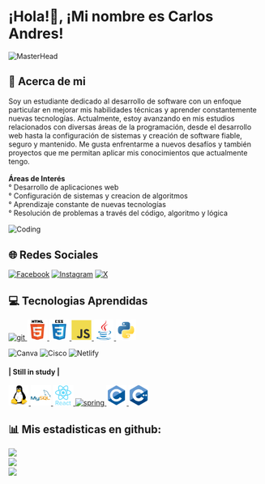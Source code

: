 
# ¡Hola!👋, ¡Mi nombre es Carlos Andres!

![MasterHead](https://coding.blog/img/update-social-banner.png)

## 🙌 Acerca de mi </h3>
Soy un estudiante dedicado al desarrollo de software con un enfoque particular en mejorar mis habilidades técnicas y aprender constantemente nuevas tecnologías. Actualmente, estoy avanzando en mis estudios relacionados con diversas áreas de la programación, desde el desarrollo web hasta la configuración de sistemas y creación de software fiable, seguro y mantenido. Me gusta enfrentarme a nuevos desafíos y también proyectos que me permitan aplicar mis conocimientos que actualmente tengo.<br><br><strong>Áreas de Interés</strong><br>° Desarrollo de aplicaciones web<br>° Configuración de sistemas y creacion de algoritmos<br>° Aprendizaje constante de nuevas tecnologías<br>° Resolución de problemas a través del código, algoritmo y lógica

<img align="center" alt="Coding" width="400" src="https://i.giphy.com/media/v1.Y2lkPTc5MGI3NjExdHRyanNjMjh5a3EwNGhlOThseXh0NXFnbGt2cmJjOHNlMXUzOXd3YiZlcD12MV9pbnRlcm5hbF9naWZfYnlfaWQmY3Q9Zw/QpVUMRUJGokfqXyfa1/giphy.gif">

## 🌐 Redes Sociales

[![Facebook](https://img.shields.io/badge/Facebook-%231877F2.svg?logo=Facebook&logoColor=white)](https://facebook.com/carlodelrio1121) [![Instagram](https://img.shields.io/badge/Instagram-%23E4405F.svg?logo=Instagram&logoColor=white)](https://instagram.com/cdelrioch11) [![X](https://img.shields.io/badge/X-black.svg?logo=X&logoColor=white)](https://x.com/carliho1121) 


## 💻 Tecnologias Aprendidas

<p align="left"> 
  <a href="https://git-scm.com/" text-decoration="none" target="_blank" rel="noreferrer"> <img src="https://www.vectorlogo.zone/logos/git-scm/git-scm-icon.svg" alt="git" width="40" height="40"/> </a> 
  <a href="https://www.w3.org/html/" text-decoration="none" target="_blank" rel="noreferrer"> <img src="https://raw.githubusercontent.com/devicons/devicon/master/icons/html5/html5-original-wordmark.svg" alt="html5" width="40" height="40"/> </a> 
  <a href="https://www.w3schools.com/css/" text-decoration="none" target="_blank" rel="noreferrer"> <img src="https://raw.githubusercontent.com/devicons/devicon/master/icons/css3/css3-original-wordmark.svg" alt="css3" width="40" height="40"/> </a> 
  <a text-decoration="none" href="https://developer.mozilla.org/en-US/docs/Web/JavaScript" target="_blank" rel="noreferrer"> <img src="https://raw.githubusercontent.com/devicons/devicon/master/icons/javascript/javascript-original.svg" alt="javascript" width="40" height="40"/> </a> 
  <a href="https://www.java.com" text-decoration="none" target="_blank" rel="noreferrer"> <img src="https://raw.githubusercontent.com/devicons/devicon/master/icons/java/java-original.svg" alt="java" width="40" height="40"/> </a> 
  <a href="https://www.python.org" text-decoration="none" target="_blank" rel="noreferrer"> <img src="https://raw.githubusercontent.com/devicons/devicon/master/icons/python/python-original.svg" alt="python" width="40" height="40"/> </a> 
  
  ![Canva](https://img.shields.io/badge/Canva-%2300C4CC.svg?style=flat&logo=Canva&logoColor=white) ![Cisco](https://img.shields.io/badge/cisco-%23049fd9.svg?style=flat&logo=cisco&logoColor=black) ![Netlify](https://img.shields.io/badge/netlify-%23000000.svg?style=flat&logo=netlify&logoColor=#00C7B7)
  #### | Still in study | </h3>
  <a href="https://www.linux.org/" text-decoration="none" target="_blank" rel="noreferrer"> <img src="https://raw.githubusercontent.com/devicons/devicon/master/icons/linux/linux-original.svg" alt="linux" width="40" height="40"/> </a> 
  <a href="https://www.mysql.com/" text-decoration="none" target="_blank" rel="noreferrer"> <img src="https://raw.githubusercontent.com/devicons/devicon/master/icons/mysql/mysql-original-wordmark.svg" alt="mysql" width="40" height="40"/> </a>
  <a href="https://reactjs.org/" text-decoration="none" target="_blank" rel="noreferrer"> <img src="https://raw.githubusercontent.com/devicons/devicon/master/icons/react/react-original-wordmark.svg" alt="react" width="40" height="40"/> </a> 
  <a href="https://spring.io/" text-decoration="none" target="_blank" rel="noreferrer"> <img src="https://www.vectorlogo.zone/logos/springio/springio-icon.svg" alt="spring" width="40" height="40"/> </a> 
  <a href="https://www.cprogramming.com/" text-decoration="none" target="_blank" rel="noreferrer"> <img src="https://raw.githubusercontent.com/devicons/devicon/master/icons/c/c-original.svg" alt="c" width="40" height="40"/> </a> 
  <a href="https://www.w3schools.com/cpp/" text-decoration="none" target="_blank"  rel="noreferrer"> <img src="https://raw.githubusercontent.com/devicons/devicon/master/icons/cplusplus/cplusplus-original.svg" alt="cplusplus" width="40" height="40"/> </a> 
</p>


## 📊 Mis estadisticas en github:
![](https://github-readme-stats.vercel.app/api?username=cdelriot1121&theme=prussian&hide_border=false&include_all_commits=false&count_private=true)<br/>
![](https://github-readme-streak-stats.herokuapp.com/?user=cdelriot1121&theme=prussian&hide_border=false)<br/>
![](https://github-readme-stats.vercel.app/api/top-langs/?username=cdelriot1121&theme=prussian&hide_border=false&include_all_commits=false&count_private=true&layout=compact)

